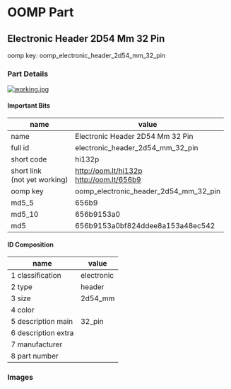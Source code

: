 # OOMP Part  
## Electronic Header 2D54 Mm 32 Pin  
  
oomp key: oomp_electronic_header_2d54_mm_32_pin  
  
### Part Details  
  
[![working.jpg](working_600.jpg)](working.jpg)  
  
#### Important Bits  
| name | value | 
| --- | --- | 
| name | Electronic Header 2D54 Mm 32 Pin | 
| full id | electronic_header_2d54_mm_32_pin | 
| short code | hi132p | 
| short link<br>(not yet working) | http://oom.lt/hi132p<br>http://oom.lt/656b9 | 
| oomp key | oomp_electronic_header_2d54_mm_32_pin | 
| md5_5 | 656b9 | 
| md5_10 | 656b9153a0 | 
| md5 | 656b9153a0bf824ddee8a153a48ec542 | 
#### ID Composition  
| name | value | 
| --- | --- | 
| 1 classification | electronic | 
| 2 type | header | 
| 3 size | 2d54_mm | 
| 4 color |  | 
| 5 description main | 32_pin | 
| 6 description extra |  | 
| 7 manufacturer |  | 
| 8 part number |  | 
### Images  
